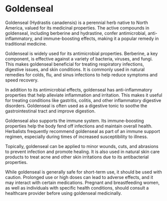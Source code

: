<!--
source: gpt-40: goldenseal (medicinal) (as paragraphs) (less than 220 words)
tags: herbals
-->

# Goldenseal

Goldenseal (Hydrastis canadensis) is a perennial herb native to North America, valued for its medicinal properties. The active compounds in goldenseal, including berberine and hydrastine, confer antimicrobial, anti-inflammatory, and immune-boosting effects, making it a popular remedy in traditional medicine.

Goldenseal is widely used for its antimicrobial properties. Berberine, a key component, is effective against a variety of bacteria, viruses, and fungi. This makes goldenseal beneficial for treating respiratory infections, digestive issues, and skin conditions. It is commonly used in natural remedies for colds, flu, and sinus infections to help reduce symptoms and speed recovery.

In addition to its antimicrobial effects, goldenseal has anti-inflammatory properties that help alleviate inflammation and irritation. This makes it useful for treating conditions like gastritis, colitis, and other inflammatory digestive disorders. Goldenseal is often used as a digestive tonic to soothe the gastrointestinal tract and improve digestion.

Goldenseal also supports the immune system. Its immune-boosting properties help the body fend off infections and maintain overall health. Herbalists frequently recommend goldenseal as part of an immune support regimen, especially during times of increased susceptibility to illness.

Topically, goldenseal can be applied to minor wounds, cuts, and abrasions to prevent infection and promote healing. It is also used in natural skin care products to treat acne and other skin irritations due to its antibacterial properties.

While goldenseal is generally safe for short-term use, it should be used with caution. Prolonged use or high doses can lead to adverse effects, and it may interact with certain medications. Pregnant and breastfeeding women, as well as individuals with specific health conditions, should consult a healthcare provider before using goldenseal medicinally.
